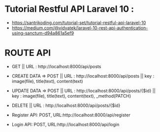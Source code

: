 # Tutorial Restful API Laravel 10 :
 - https://santrikoding.com/tutorial-set/tutorial-restful-api-laravel-10
 - https://medium.com/@vidvatek/laravel-10-rest-api-authentication-using-sanctum-d94a861a5ef9

# ROUTE API
 - GET || URL : http://localhost:8000/api/posts
 - CREATE DATA => POST || URL : http://localhost:8000/api/posts || key : image(file), title(text), content(text) 
 - UPDATE DATA =>  POST || URL : http://localhost:8000/api/posts/{$id} || key : image(file), title(text), content(text), _method(PATCH)
 - DELETE || URL : http://localhost:8000/api/posts/{$id} 
 

 - Register API: POST, URL:http://localhost:8000/api/register
 - Login API: POST, URL:http://localhost:8000/api/login